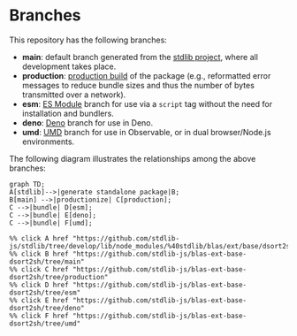 <!--

@license Apache-2.0

Copyright (c) 2022 The Stdlib Authors.

Licensed under the Apache License, Version 2.0 (the "License");
you may not use this file except in compliance with the License.
You may obtain a copy of the License at

    http://www.apache.org/licenses/LICENSE-2.0

Unless required by applicable law or agreed to in writing, software
distributed under the License is distributed on an "AS IS" BASIS,
WITHOUT WARRANTIES OR CONDITIONS OF ANY KIND, either express or implied.
See the License for the specific language governing permissions and
limitations under the License.

-->

# Branches

This repository has the following branches:

-   **main**: default branch generated from the [stdlib project][stdlib-url], where all development takes place.
-   **production**: [production build][production-url] of the package (e.g., reformatted error messages to reduce bundle sizes and thus the number of bytes transmitted over a network).
-   **esm**: [ES Module][esm-url] branch for use via a `script` tag without the need for installation and bundlers.
-   **deno**: [Deno][deno-url] branch for use in Deno.
-   **umd**: [UMD][umd-url] branch for use in Observable, or in dual browser/Node.js environments.

The following diagram illustrates the relationships among the above branches:

```mermaid
graph TD;
A[stdlib]-->|generate standalone package|B;
B[main] -->|productionize| C[production];
C -->|bundle| D[esm];
C -->|bundle| E[deno];
C -->|bundle| F[umd];

%% click A href "https://github.com/stdlib-js/stdlib/tree/develop/lib/node_modules/%40stdlib/blas/ext/base/dsort2sh"
%% click B href "https://github.com/stdlib-js/blas-ext-base-dsort2sh/tree/main"
%% click C href "https://github.com/stdlib-js/blas-ext-base-dsort2sh/tree/production"
%% click D href "https://github.com/stdlib-js/blas-ext-base-dsort2sh/tree/esm"
%% click E href "https://github.com/stdlib-js/blas-ext-base-dsort2sh/tree/deno"
%% click F href "https://github.com/stdlib-js/blas-ext-base-dsort2sh/tree/umd"
```

[stdlib-url]: https://github.com/stdlib-js/stdlib/tree/develop/lib/node_modules/%40stdlib/blas/ext/base/dsort2sh
[production-url]: https://github.com/stdlib-js/blas-ext-base-dsort2sh/tree/production
[deno-url]: https://github.com/stdlib-js/blas-ext-base-dsort2sh/tree/deno
[umd-url]: https://github.com/stdlib-js/blas-ext-base-dsort2sh/tree/umd
[esm-url]: https://github.com/stdlib-js/blas-ext-base-dsort2sh/tree/esm